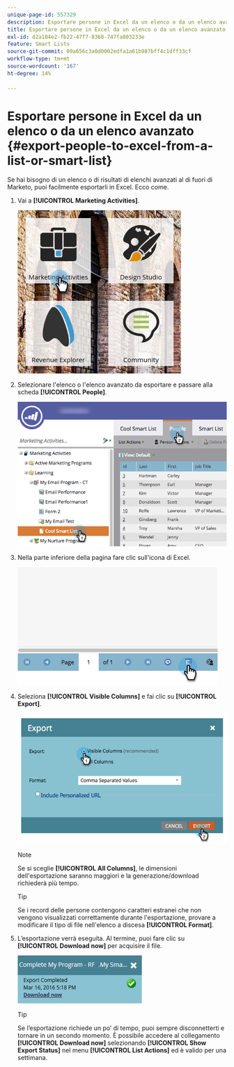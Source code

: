 ```yaml
---
unique-page-id: 557329
description: Esportare persone in Excel da un elenco o da un elenco avanzato - Documentazione di Marketo - Documentazione del prodotto
title: Esportare persone in Excel da un elenco o da un elenco avanzato
exl-id: d2a184e2-fb22-47f7-8368-747fa803233e
feature: Smart Lists
source-git-commit: 09a656c3a0d0002edfa1a61b987bff4c1dff33cf
workflow-type: tm+mt
source-wordcount: '167'
ht-degree: 14%

---
```


# Esportare persone in Excel da un elenco o da un elenco avanzato {#export-people-to-excel-from-a-list-or-smart-list}

Se hai bisogno di un elenco o di risultati di elenchi avanzati al di fuori di Marketo, puoi facilmente esportarli in Excel. Ecco come.

1. Vai a **[!UICONTROL Marketing Activities]**.

   ![](assets/ma.png)

1. Selezionare l&#39;elenco o l&#39;elenco avanzato da esportare e passare alla scheda **[!UICONTROL People]**.

   ![](assets/smartlistpeopletab-hands.png)

1. Nella parte inferiore della pagina fare clic sull&#39;icona di Excel.

   ![](assets/exportpeople.png)

1. Seleziona **[!UICONTROL Visible Columns]** e fai clic su **[!UICONTROL Export]**.

   ![](assets/image2014-9-11-14-3a1-3a37.png)

   >[!NOTE]
   >
   >Se si sceglie **[!UICONTROL All Columns]**, le dimensioni dell&#39;esportazione saranno maggiori e la generazione/download richiederà più tempo.

   >[!TIP]
   >
   >Se i record delle persone contengono caratteri estranei che non vengono visualizzati correttamente durante l&#39;esportazione, provare a modificare il tipo di file nell&#39;elenco a discesa **[!UICONTROL Format]**.

1. L’esportazione verrà eseguita. Al termine, puoi fare clic su **[!UICONTROL Download now]** per acquisire il file.

   ![](assets/popup.png)

   >[!TIP]
   >
   >Se l’esportazione richiede un po’ di tempo, puoi sempre disconnetterti e tornare in un secondo momento. È possibile accedere al collegamento **[!UICONTROL Download now]** selezionando **[!UICONTROL Show Export Status]** nel menu **[!UICONTROL List Actions]** ed è valido per una settimana.
